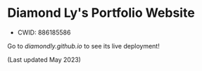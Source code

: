 # Diamond Ly's Portfolio Website
- CWID: 886185586

Go to *diamondly.github.io* to see its live deployment!

(Last updated May 2023)
